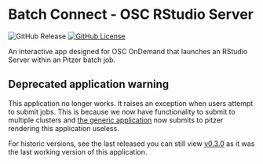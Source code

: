# Batch Connect - OSC RStudio Server

![GitHub Release](https://img.shields.io/github/release/osc/bc_osc_rstudio_server_pitzer.svg)
[![GitHub License](https://img.shields.io/badge/license-MIT-green.svg)](https://opensource.org/licenses/MIT)

An interactive app designed for OSC OnDemand that launches an RStudio Server
within an Pitzer batch job.

## Deprecated application warning

This application no longer works.  It raises an exception when users attempt to submit jobs.
This is because we now have functionality to submit to multiple clusters and
[the generic application](https://github.com/OSC/bc_osc_rstudio_server) now submits
to pitzer rendering this application useless.  

For historic versions, see the last released you can still view 
[v0.3.0](https://github.com/OSC/bc_osc_rstudio_server_pitzer/tree/v0.3.0) as it was the last
working version of this application.
